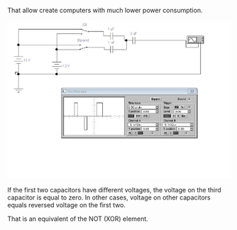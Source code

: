 That allow create computers with much lower power consumption.

![alt text](https://raw.githubusercontent.com/ValeryAndreevichPushkarev/PassiveReactiveXORElement/main/index.jpeg)

If the first two capacitors have different voltages, the voltage on the third capacitor is equal to zero.
In other cases, voltage on other capacitors equals reversed voltage on the first two.

That is an equivalent of the NOT (XOR) element.
